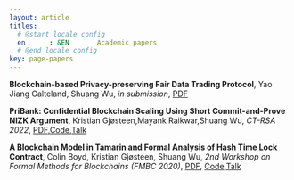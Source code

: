 ```yaml
---
layout: article
titles:
  # @start locale config
  en      : &EN       Academic papers
  # @end locale config
key: page-papers
---
```



**Blockchain-based Privacy-preserving Fair Data Trading Protocol**, Yao Jiang Galteland, Shuang Wu, _in submission_, <a class="button button--success button--rounded button--sm" href="https://eprint.iacr.org/2021/1321.pdf"><i class="fas fa-download"></i>PDF</a>

**PriBank: Confidential Blockchain Scaling Using Short Commit-and-Prove NIZK Argument**, Kristian Gjøsteen,Mayank Raikwar,Shuang Wu, _CT-RSA 2022_, <a class="button button--success button--rounded button--sm" href="https://link.springer.com/chapter/10.1007/978-3-030-95312-6_24"><i class="fas fa-download"></i>PDF</a>,[Code](https://github.com/ShuangWu121/PriBankGo),[Talk](https://www.youtube.com/watch?v=RrH70TCoha4)



**A Blockchain Model in Tamarin and Formal Analysis of Hash Time Lock Contract**, Colin Boyd, Kristian Gjøsteen, Shuang Wu, _2nd Workshop on Formal Methods for Blockchains (FMBC 2020)_, <a class="button button--success button--rounded button--sm" href="https://drops.dagstuhl.de/opus/volltexte/2020/13418/pdf/OASIcs-FMBC-2020-5.pdf"><i class="fas fa-download"></i>PDF</a>, [Code](https://github.com/ShuangWu121/Tamarin-code-for-HTLC-verification),[Talk](https://www.youtube.com/watch?v=b-ry82kWoxc)

